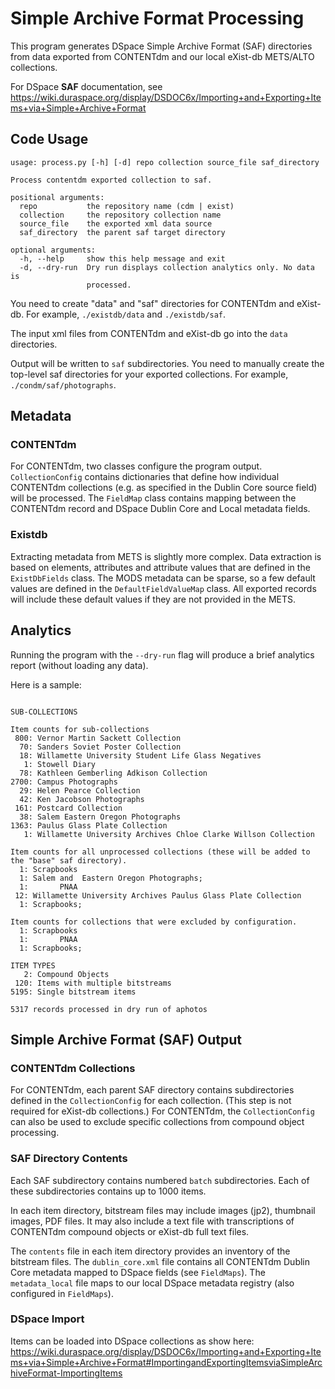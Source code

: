 # Simple Archive Format Processing

This program generates DSpace Simple Archive Format (SAF) directories from data exported from
CONTENTdm and our local eXist-db METS/ALTO collections.

For DSpace **SAF** documentation, see https://wiki.duraspace.org/display/DSDOC6x/Importing+and+Exporting+Items+via+Simple+Archive+Format

## Code Usage 
```
usage: process.py [-h] [-d] repo collection source_file saf_directory

Process contentdm exported collection to saf.

positional arguments:
  repo           the repository name (cdm | exist)
  collection     the repository collection name
  source_file    the exported xml data source
  saf_directory  the parent saf target directory

optional arguments:
  -h, --help     show this help message and exit
  -d, --dry-run  Dry run displays collection analytics only. No data is
                 processed.
```
You need to create "data" and "saf" directories for CONTENTdm and eXist-db.  For example, `./existdb/data` and `./existdb/saf`.

The input xml files from CONTENTdm and eXist-db go into the `data` directories. 

Output will be written to `saf` subdirectories. You need to manually create the top-level saf directories for your
exported collections.  For example, `./condm/saf/photographs`.


## Metadata

### CONTENTdm
For CONTENTdm, two classes configure the program output.  `CollectionConfig` contains dictionaries that define how
individual CONTENTdm collections (e.g. as specified in the Dublin Core source field) will be processed.  The `FieldMap`
class contains mapping between the CONTENTdm record and DSpace Dublin Core and Local metadata fields.

### Existdb
Extracting metadata from METS is slightly more complex. Data extraction is based on elements, attributes and attribute
values that are defined in the `ExistDbFields` class. The MODS metadata can be sparse, so a few default values are 
defined in the `DefaultFieldValueMap` class. All exported records will include these default values if they are not
provided in the METS.

## Analytics
Running the program with the `--dry-run` flag will produce a brief analytics report (without loading any data).

Here is a sample:
```$xslt
 
SUB-COLLECTIONS
 
Item counts for sub-collections
 800: Vernor Martin Sackett Collection
  70: Sanders Soviet Poster Collection
  18: Willamette University Student Life Glass Negatives
   1: Stowell Diary
  78: Kathleen Gemberling Adkison Collection
2700: Campus Photographs
  29: Helen Pearce Collection
  42: Ken Jacobson Photographs
 161: Postcard Collection
  38: Salem Eastern Oregon Photographs
1363: Paulus Glass Plate Collection
   1: Willamette University Archives Chloe Clarke Willson Collection
 
Item counts for all unprocessed collections (these will be added to the "base" saf directory).
  1: Scrapbooks
  1: Salem and  Eastern Oregon Photographs;
  1:       PNAA
 12: Willamette University Archives Paulus Glass Plate Collection
  1: Scrapbooks;
 
Item counts for collections that were excluded by configuration.
  1: Scrapbooks
  1:       PNAA
  1: Scrapbooks;
 
ITEM TYPES
   2: Compound Objects
 120: Items with multiple bitstreams
5195: Single bitstream items
 
5317 records processed in dry run of aphotos
```  

## Simple Archive Format (SAF) Output

### CONTENTdm Collections
For CONTENTdm, each parent SAF directory contains subdirectories defined in the `CollectionConfig` for each collection. (This step is
not required for eXist-db collections.) For CONTENTdm, the `CollectionConfig` can also be used to exclude specific
collections from compound object processing.

### SAF Directory Contents
Each SAF subdirectory contains numbered `batch` subdirectories. Each of these subdirectories contains up to 1000 items.

In each item directory, bitstream files may include images (jp2), thumbnail images, PDF files. It may also include
a text file with transcriptions of CONTENTdm compound objects or eXist-db full text files.
 
The `contents` file in each item directory provides an inventory of the bitstream files.  The `dublin_core.xml` file contains all CONTENTdm Dublin
Core metadata mapped to DSpace fields (see `FieldMaps`).  The `metadata_local` file maps to our local DSpace
metadata registry (also configured in `FieldMaps`).

### DSpace Import
Items can be loaded into DSpace collections as show here:
https://wiki.duraspace.org/display/DSDOC6x/Importing+and+Exporting+Items+via+Simple+Archive+Format#ImportingandExportingItemsviaSimpleArchiveFormat-ImportingItems

